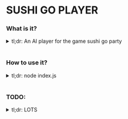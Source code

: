 # SUSHI GO PLAYER

### What is it?
<details>
  <summary>
    tl;dr: An AI player for the game sushi go party
  </summary>
  <br />

  It has a number of models that describe, execute, evaluate, and understand the mechanics of playing the game Sushi Go Party!

  It contains the following classes of behaviour:

  | Model | method | Description |
  | :---------------: | :--------------- | :--------------- |
  | Deck | draw(drawNumber) | Draws x number of cards from the deck |
  |  | returnCards(cards) | Returns given cards to the deck |
  |  | topUpDesserts(Params) => remainingDesserts | Add proper amount of dessert cards to the deck |
  | GameState | playATurn() | All players play and pass cards, turn incremented |
  |  | playAllTurns() | All players play and pass cards until hands empty |
  |  | playARound() | All rounds played, scores assigned, hands reset, round incremented, turn reset |
  |  | playAGame() | Three rounds played, winner declared |
  | Card | flip() | Flip card over, used in some actions |
  |  | reset() | Reset all user-input card values to default |
  |  | play(allCardsPlayed) | Evaluate execution of playing a card, returns that card |
  |  | setScore() | Set the card's score to be a value, usually a number |
  | Player | setHand(cards) | Set the players hand to equal those cards |
  |  | setNeighbors(lID, rID) | Set L & R neighbor ids |
  |  | preparePlay() | Assigns cardToPlay and cardsToPass based on ai sorting algo |
  |  | playCard(evaluatePlay) | Plays the best card, and evaluates if it was effected by any other player's played card |
  |  | passCards() | Passes all other non-played cards |
  |  | scoreBoard(round, gameType, allBoardStates) | Scores all played cards for x round |
  |  | resetRound() | Clear played cards, and store played desserts at end of round |

  These classes have the following state shape:

  | Model | state | Description |
  | :---------------: | :--------------- | :--------------- |
  | Deck | cards | Array of unique cards in the deck |
  | GameState | cards | Cards & leftover dessert cards stored |
  |  | cards.dessertCards | Storage of the unused dessert cards |
  |  | cards.deck | Storage of deck cards not in hand or played on board |
  |  | players | Storage of players in the game |
  |  | winner | Locked in at the end of a game as the winning player |
  |  | gameType | cardType: [selected types] game type storage |
  |  | round = 1 | Storage of the round currently being played |
  |  | turn = 1 | Storage of the turn currently being played |
  | Card | id | unique card id |
  |  | name | Name of the card |
  |  | name | Name of the card subtype _(salmon nigiri)_ |
  |  | color | Few word description of the semi-unique color _(used in scoring sparingly)_ |
  |  | shapes | key:value store of shape + count |
  |  | value | Value calc function, or simple number |
  |  | isDessert | Boolean for if this card is a dessert card |
  | Player | id | Unique player id |
  |  | hand | Array of cards in the player's hand |
  |  | cardToPlay | Card ready to play |
  |  | loggingEnabled | Append events to a fixed-width log buffer |
  |  | history | Fixed width logging text blob, good for debugging |
  |  | cardsToPass | Cards ready to be passed to the neighbor |
  |  | scoringAlgorithm | Return hand sorted from best to worst; given hand & boardstates |
  |  | boardState | Properties between the player and other board states |
  |  | boardState.score | The player's score |
  |  | boardState.round | The current round, maybe useful in the scoring algo |
  |  | boardState.desserts | The desserts played by the player previously |
  |  | boardState.neighbors | [L, R] neighbor ids for passing cards |
  |  | boardState.playedCards | Cards played during this round |


  `index.js` calls the `setup` function, that instantiates a GameState with players, cards, and things like turn/round stored within. From there, playing is easy!

</details>
<br/>

### How to use it?
<details>
  <summary>
    tl;dr: node index.js
  </summary>
  <br />

  `node index.js` will output a winner, and their score.

  `watch -n 0.1 node index.js` is also pretty cool _(assuming you've done `brew install watch`, or `apt-get install watch`)_, as you can watch it run random games 10x a second.

  right now, it's just a jumping off point, much more work must be done.

  ### THE END GOAL IS THUS:
  To make a working copy of sushi-go-party that anyone with *some* experience in JS can play with. I want people to put forth their best `scoringAlgorithm` **and that's it**. Those scoring algos are then what's used to hold AI competitions!

  The scoring algo is also *dead simple*. It takes in a hand, _(and the state of the board that turn)_, and returns a sorted hand, from best to worst. **that's it**.

  All it takes to be a competitor is using that information to choose the best cards possible! To me, it's far more interesting of a play space than other Bayesian AI competitions I've seen done, and nearly as simple to get into!

</details>
<br/>

### TODO:
<details>
<summary>tl;dr: LOTS</summary>
<br />

  #### MUST HAVE:
  1. Scoring algorithm is **fully random.** not ideal
  2. Players unable to activate specials that have been previously played
  3. players with different AI unable to be passed in to the `setup` function
  4. Evaluating `play`
      1. keep props passing shape upgrades from `value`
      1. maki
      1. specials

  ### TESTS TO DO:
  1. appetizers
      1. eel
      1. tofu
      1. tempura
      1. sashimi
      1. dumpling
      1. misoSoup

  2. dessert
      1. setup
      1. fruit
      1. pudding
      1. greenTeaIceCream

  4. special
      1. menu
      1. spoon
      1. wasabi
      1. chopsticks
      1. takeoutBox
      1. specialOrder

</details>
<br/>